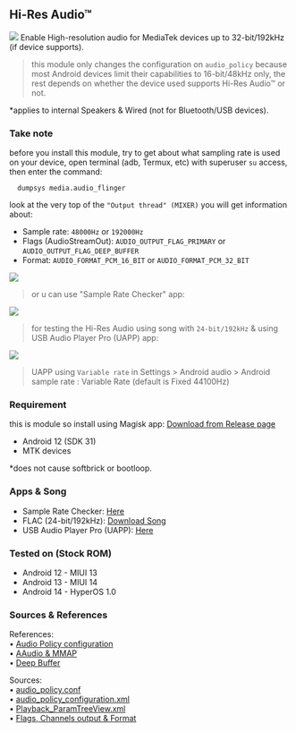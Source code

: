 ## Hi-Res Audio™
 ![](https://github.com/adivenxnataly/Hi-ResAudio/blob/main/files/banner.png)
 Enable High-resolution audio for MediaTek devices up to 32-bit/192kHz (if device supports).

> this module only changes the configuration on `audio_policy` because most Android devices limit their capabilities to 16-bit/48kHz only, the rest depends on whether the device used supports Hi-Res Audio™ or not.

 *applies to internal Speakers & Wired (not for Bluetooth/USB devices).
### Take note
  before you install this module, try to get about what sampling rate is used on your device, open terminal (adb, Termux, etc) with superuser `su` access, then enter the command:
  
      dumpsys media.audio_flinger

  look at the very top of the `"Output thread" (MIXER)` you will get information about:
  
   - Sample rate: `48000Hz` or `192000Hz`
   - Flags (AudioStreamOut): `AUDIO_OUTPUT_FLAG_PRIMARY` or `AUDIO_OUTPUT_FLAG_DEEP_BUFFER`
   - Format: `AUDIO_FORMAT_PCM_16_BIT` or `AUDIO_FORMAT_PCM_32_BIT`
 
![](https://github.com/adivenxnataly/Hi-ResAudio/blob/main/files/dumpsys-ss.jpg)

> or u can use "Sample Rate Checker" app:

![](https://github.com/adivenxnataly/Hi-ResAudio/blob/main/files/sampleratechecker.jpg)

> for testing the Hi-Res Audio using song with `24-bit/192kHz` & using USB Audio Player Pro (UAPP) app:
  
![](https://github.com/adivenxnataly/Hi-ResAudio/blob/main/files/usbaudioplayerpro.jpg)
> UAPP using `Variable rate` in Settings > Android audio > Android sample rate : Variable Rate (default is Fixed 44100Hz)

### Requirement
 this is module so install using Magisk app:
 [Download from Release page](https://github.com/adivenxnataly/Hi-ResAudio/releases)

  - Android 12 (SDK 31)
  - MTK devices
  
 *does not cause softbrick or bootloop.
### Apps & Song

 - Sample Rate Checker: [Here](https://drive.google.com/uc?export=download&id=12y7HTmKdsWJuvOrDS8F2VS-vdmJgE8Ow)
 - FLAC (24-bit/192kHz): [Download Song](https://drive.google.com/uc?export=download&id=1fI7vuuZyZ519OyzWF9x0rQD5qH7ZJlyd) 
 - USB Audio Player Pro (UAPP): [Here](https://play.google.com/store/apps/details?id=com.extreamsd.usbaudioplayerpro)

### Tested on (Stock ROM)
  - Android 12 - MIUI 13
  - Android 13 - MIUI 14
  - Android 14 - HyperOS 1.0

### Sources & References
References:
<br>
• [Audio Policy configuration](https://source.android.com/docs/core/audio/implement-policy)
<br>
• [AAudio & MMAP](https://source.android.com/docs/core/audio/aaudio)
<br>
• [Deep Buffer](https://android.googlesource.com/platform/frameworks/av/+/439e4ed)

Sources:
<br>
• [audio_policy.conf](https://dumps.tadiphone.dev/dumps/xiaomi/agate/-/blob/missi-user-12-SP1A.210812.016-V13.0.2.0.SKWMIXM-release-keys/vendor/etc/audio_policy.conf?ref_type=heads)
<br>
• [audio_policy_configuration.xml](https://dumps.tadiphone.dev/dumps/xiaomi/agate/-/blob/missi-user-12-SP1A.210812.016-V13.0.2.0.SKWMIXM-release-keys/vendor/etc/audio_policy_configuration.xml?ref_type=heads)
<br>
• [Playback_ParamTreeView.xml](https://dumps.tadiphone.dev/dumps/xiaomi/agate/-/blob/missi-user-12-SP1A.210812.016-V13.0.2.0.SKWMIXM-release-keys/vendor/etc/audio_param/Playback_ParamTreeView.xml?ref_type=heads)
<br>
• [Flags, Channels output & Format](https://cs.android.com/android/platform/superproject/+/main:system/media/audio/include/system/audio-hal-enums.h?hl=es-419)
<br>
